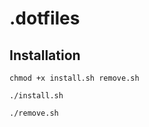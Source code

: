 # .dotfiles


## Installation

```
chmod +x install.sh remove.sh
```

```
./install.sh
```

```
./remove.sh
```
